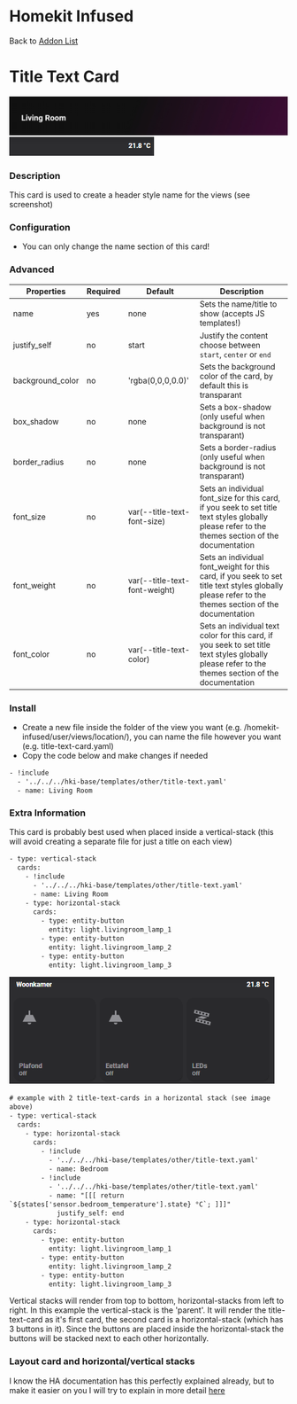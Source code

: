 # Homekit Infused

Back to [Addon List](../addon_list.md)

# Title Text Card
![Homekit Infused](../images/title-text-card.png)
![Homekit Infused](../images/title-text-card-2.png)

### Description
This card is used to create a header style name for the views (see screenshot)

### Configuration
- You can only change the name section of this card!

### Advanced

| Properties | Required | Default | Description |
|----------------------------------|-------------|----------------------------------|----------------------------------------------------------------------------------------------------------------------------------------------------------------------|
| name | yes | none | Sets the name/title to show (accepts JS templates!)|
| justify_self | no | start | Justify the content choose between `start`, `center` or `end` |
| background_color | no | 'rgba(0,0,0,0.0)' | Sets the background color of the card, by default this is transparant |
| box_shadow | no | none | Sets a box-shadow (only useful when background is not transparant) |
| border_radius | no | none | Sets a border-radius (only useful when background is not transparant) |
| font_size | no | var(--title-text-font-size) | Sets an individual font_size for this card, if you seek to set title text styles globally please refer to the themes section of the documentation |
| font_weight | no | var(--title-text-font-weight) | Sets an individual font_weight for this card, if you seek to set title text styles globally please refer to the themes section of the documentation |
| font_color | no | var(--title-text-color) | Sets an individual text color for this card, if you seek to set title text styles globally please refer to the themes section of the documentation |

### Install
- Create a new file inside the folder of the view you want (e.g. /homekit-infused/user/views/location/), you can name the file however you want (e.g. title-text-card.yaml)
- Copy the code below and make changes if needed

```
- !include
  - '../../../hki-base/templates/other/title-text.yaml'
  - name: Living Room
```

### Extra Information
This card is probably best used when placed inside a vertical-stack (this will avoid creating a separate file for just a title on each view)
```
- type: vertical-stack
  cards:
    - !include
      - '../../../hki-base/templates/other/title-text.yaml'
      - name: Living Room
    - type: horizontal-stack
      cards:
        - type: entity-button
          entity: light.livingroom_lamp_1
        - type: entity-button
          entity: light.livingroom_lamp_2
        - type: entity-button
          entity: light.livingroom_lamp_3
```
![Homekit Infused](../images/title-text-card-3.png)
```
# example with 2 title-text-cards in a horizontal stack (see image above)
- type: vertical-stack
  cards:
    - type: horizontal-stack
      cards:
        - !include
          - '../../../hki-base/templates/other/title-text.yaml'
          - name: Bedroom
        - !include
          - '../../../hki-base/templates/other/title-text.yaml'
          - name: "[[[ return `${states['sensor.bedroom_temperature'].state} °C`; ]]]"
            justify_self: end
    - type: horizontal-stack
      cards:
        - type: entity-button
          entity: light.livingroom_lamp_1
        - type: entity-button
          entity: light.livingroom_lamp_2
        - type: entity-button
          entity: light.livingroom_lamp_3
```
Vertical stacks will render from top to bottom, horizontal-stacks from left to right. In this example the vertical-stack is the 'parent'. It will render the title-text-card as it's first card, the second card is a horizontal-stack (which has 3 buttons in it). Since the buttons are placed inside the horizontal-stack the buttons will be stacked next to each other horizontally.

### Layout card and horizontal/vertical stacks
I know the HA documentation has this perfectly explained already, but to make it easier on you I will try to explain in more detail [here](../addons/stacks.md)
